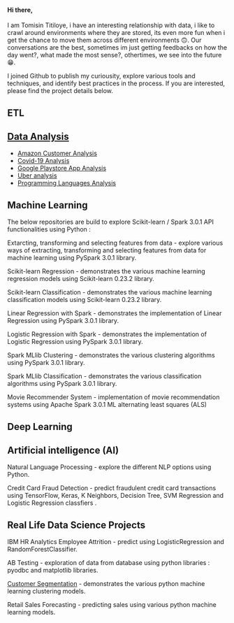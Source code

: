 

<!---
StMorris/StMorris is a ✨ special ✨ repository because its `README.md` (this file) appears on your GitHub profile.
You can click the Preview link to take a look at your changes.
--->


#### Hi there,

I am Tomisin Titiloye, i have an interesting relationship with data, i like to crawl around environments where they are stored, its even more fun when i get the chance to move them across different environments 🙃. Our conversations are the best, sometimes im just getting feedbacks on how the day went?, what made the most sense?, othertimes, we see into the future 😁.

I joined Github to publish my curiousity, explore various tools and techniques, and identify best practices in the process. 
If you are interested, please find the project details below.

## ETL



## [Data Analysis](https://github.com/StMorris/Data-Analysis-with-python)

- [Amazon Customer Analysis](https://github.com/StMorris/Data-Analysis-with-python/tree/main/Amazon%20customer%20analysis)
- [Covid-19 Analysis](https://github.com/StMorris/Data-Analysis-with-python/tree/main/COVID-19%20Analysis)
- [Google Playstore App Analysis](https://github.com/StMorris/Data-Analysis-with-python/tree/main/Google%20Play%20Store%20App%20Analytics)
- [Uber analysis](https://github.com/StMorris/Data-Analysis-with-python/tree/main/Uber%20analysis)
- [Programming Languages Analysis](https://github.com/StMorris/Data-Analysis-with-python/tree/main/Programming%20language%20Analysis)

## Machine Learning

The below repositories are build to explore Scikit-learn / Spark 3.0.1 API functionalities using Python :

Extarcting, transforming and selecting features from data - explore various ways of extracting, transforming and selecting features from data for machine learning using PySpark 3.0.1 library.

Scikit-learn Regression - demonstrates the various machine learning regression models using Scikit-learn 0.23.2 library.

Scikit-learn Classification - demonstrates the various machine learning classification models using Scikit-learn 0.23.2 library.

Linear Regression with Spark - demonstrates the implementation of Linear Regression using PySpark 3.0.1 library.

Logistic Regression with Spark - demonstrates the implementation of Logistic Regression using PySpark 3.0.1 library.

Spark MLlib Clustering - demonstrates the various clustering algorithms using PySpark 3.0.1 library.

Spark MLlib Classification - demonstrates the various classification algorithms using PySpark 3.0.1 library.

Movie Recommender System - implementation of movie recommendation systems using Apache Spark 3.0.1 ML alternating least squares (ALS)



## Deep Learning

## Artificial intelligence (AI)

Natural Language Processing - explore the different NLP options using Python.

Credit Card Fraud Detection - predict fraudulent credit card transactions using TensorFlow, Keras, K Neighbors, Decision Tree, SVM Regression and Logistic Regression classfiers .



## Real Life Data Science Projects

IBM HR Analytics Employee Attrition - predict using LogisticRegression and RandomForestClassifier.

AB Testing - exploration of data from database using python libraries : pyodbc and matplotlib libraries.

[Customer Segmentation](https://github.com/StMorris/customer_segmentation) - demonstrates the various python machine learning clustering models.

Retail Sales Forecasting - predicting sales using various python machine learning models.


